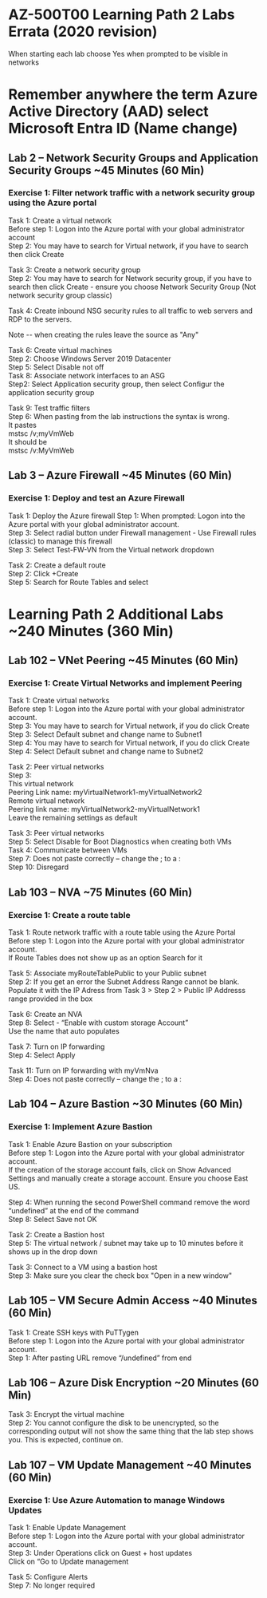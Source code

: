 # AZ-500T00 Learning Path 2 Labs Errata (2020 revision) 

When starting each lab choose Yes when prompted to be visible in networks<br>

# Remember anywhere the term Azure Active Directory (AAD) select Microsoft Entra ID  (Name change)

## Lab 2 – Network Security Groups and Application Security Groups ~45 Minutes (60 Min) 

### Exercise 1:  Filter network traffic with a network security group using the Azure portal

Task 1:  Create a virtual network <br>
Before step 1:  Logon into the Azure portal with your global administrator account<br>
Step 2: You may have to search for Virtual network, if you have to search then click Create <br>

Task 3: Create a network security group<br>
Step 2: You may have to search for Network security group, if you have to search then click Create - ensure you choose Network Security Group (Not network security group classic)<br>

Task 4: Create inbound NSG security rules to all traffic to web servers and RDP to the servers. <br>

Note -- when creating the rules leave the source as "Any" <br>

Task 6: Create virtual machines<br>
Step 2:  Choose Windows Server 2019 Datacenter<br>
Step 5:  Select Disable not off<br>
Task 8: Associate network interfaces to an ASG<br>
Step2:  Select Application security group, then select Configur the application security group<br>

Task 9:  Test traffic filters <br>
Step 6:  When pasting from the lab instructions the syntax is wrong. <br> 
	It pastes  <br>
		mstsc /v;myVmWeb <br>
	It should be   <br>
		mstsc /v:MyVmWeb <br>

## Lab 3 – Azure Firewall ~45 Minutes (60 Min) 

### Exercise 1:  Deploy and test an Azure Firewall 

Task 1:  Deploy the Azure firewall 
Step 1:  When prompted:  Logon into the Azure portal with your global administrator account.  <br>
Step 3:  Select radial button under Firewall management - Use Firewall rules (classic) to manage this firewall<br>
Step 3:  Select Test-FW-VN from the Virtual network dropdown<br>

Task 2:  Create a default route <br>
Step 2:  Click +Create<br>
Step 5:   Search for Route Tables and select <br>

# Learning Path 2 Additional Labs ~240 Minutes (360 Min)

## Lab 102 – VNet Peering ~45 Minutes (60 Min) 

### Exercise 1:  Create Virtual Networks and implement Peering

Task 1:  Create virtual networks <br>
Before step 1:  Logon into the Azure portal with your global administrator account. <br>
Step 3:  You may have to search for Virtual network, if you do click Create<br>
Step 3:  Select Default subnet and change name to Subnet1 <br>
Step 4:  You may have to search for Virtual network, if you do click Create<br>
Step 4:  Select Default subnet and change name to Subnet2 <br>

Task 2:  Peer virtual networks <br>
Step 3:  <br>
		This virtual network<br>
		Peering Link name:  myVirtualNetwork1-myVirtualNetwork2<br>
		Remote virtual network<br>
		Peering link name:  myVirtualNetwork2-myVirtualNetwork1<br>
		Leave the remaining settings as default <br>

Task 3:  Peer virtual networks <br>
Step 5:   Select Disable for Boot Diagnostics when creating both VMs <br>
Task 4:  Communicate between VMs <br>
Step 7:   Does not paste correctly – change the ; to a : <br>
Step 10: Disregard <br>

## Lab 103 – NVA ~75 Minutes (60 Min)

### Exercise 1:  Create a route table 

Task 1:  Route network traffic with a route table using the Azure Portal <br>
Before step 1:  Logon into the Azure portal with your global administrator account. <br>
If Route Tables does not show up as an option Search for it <br>

Task 5: Associate myRouteTablePublic to your Public subnet <br>
Step 2:  If you get an error the Subnet Address Range cannot be blank.  Populate it with the IP Adress from Task 3 > Step 2 > Public IP Addresss range provided in the box <br>

Task 6:  Create an NVA <br>
Step 8:  Select - “Enable with custom storage Account” <br>
Use the name that auto populates <br>

Task 7: Turn on IP forwarding <br>
Step 4:  Select Apply <br>

Task 11:  Turn on IP forwarding with myVmNva <br>
Step 4:   Does not paste correctly – change the ; to a : <br>

## Lab 104 – Azure Bastion ~30 Minutes (60 Min)

### Exercise 1:  Implement Azure Bastion

Task 1:  Enable Azure Bastion on your subscription <br>
Before step 1:  Logon into the Azure portal with your global administrator account. <br>
If the creation of the storage account fails, click on Show Advanced Settings and manually create a storage account.  Ensure you choose East US. <br>

Step 4:  When running the second PowerShell command remove the word “undefined” at the end of the command <br>
Step 8:  Select Save not OK<br>

Task 2:  Create a Bastion host <br>
Step 5:  The virtual network / subnet may take up to 10 minutes before it shows up in the drop down <br>

Task 3: Connect to a VM using a bastion host<br>
Step 3:  Make sure you clear the check box "Open in a new window"<br>

## Lab 105 – VM Secure Admin Access ~40 Minutes (60 Min)

Task 1:  Create SSH keys with PuTTygen <br>
Before step 1:  Logon into the Azure portal with your global administrator account.  <br>
Step 1:  After pasting URL remove “/undefined” from end <br>

## Lab 106 – Azure Disk Encryption ~20 Minutes (60 Min)

Task 3: Encrypt the virtual machine<br>
Step 2: You cannot configure the disk to be unencrypted, so the corresponding output will not show the same thing that the lab step shows you. This is expected, continue on.<br>

## Lab 107 – VM Update Management ~40 Minutes (60 Min) 

### Exercise 1:  Use Azure Automation to manage Windows Updates

Task 1:  Enable Update Management <br>
Before step 1:  Logon into the Azure portal with your global administrator account. <br>
Step 3:  Under Operations click on Guest + host updates <br>
Click on “Go to Update management <br>

Task 5:  Configure Alerts <br>
Step 7:  No longer required<br>


